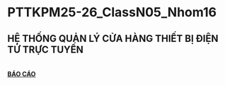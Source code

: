 # PTTKPM25-26_ClassN05_Nhom16
## HỆ THỐNG QUẢN LÝ CỬA HÀNG THIẾT BỊ ĐIỆN TỬ TRỰC TUYẾN
<br>**[BÁO CÁO](https://docs.google.com/document/d/1nS0OR-5GKv_eEv1kaIoFEzMdoj7YgBDavFvYrf7B8Ws/edit?fbclid=IwY2xjawMk8adleHRuA2FlbQIxMABicmlkETFSVHJCNkE0QUs3V3VaaWRFAR72FyvRo7mKopdR5oje83UKkG3cfPli-G3JL2GknBThNfmikqLYzoACsL0osg_aem_VKt2x3H5Rfbe86BRgw6Hig&tab=t.0)**
